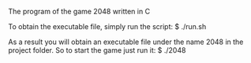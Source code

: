 The program of the game 2048 written in C

To obtain the executable file, simply run the script:
	$ ./run.sh

As a result you will obtain an executable file under the name 2048 in the project folder. So to start the game just run it:
	$ ./2048